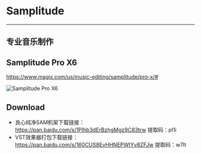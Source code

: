 # Samplitude

---

## 专业音乐制作

## Samplitude Pro X6

https://www.magix.com/us/music-editing/samplitude/pro-x/#

![Samplitude Pro X6](https://www.magix.com/fileadmin/user_upload/Produkte/Pro/Samplitude_Pro_X6/Overview/samplitude-pro-x6-new-top-features-screenshot-int.jpg)

## Download

- 良心纯净SAM机架下载链接：https://pan.baidu.com/s/1PIhb3dErBzhgMgz9C83trw 提取码：pl1i 
- VST效果器打包下载链接：https://pan.baidu.com/s/160CUS8EvHHNEPWtYv8ZFJw 提取码：w7lt

